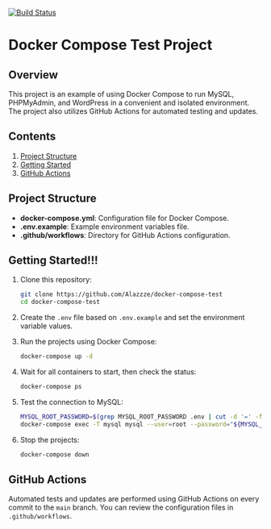 [![Build Status](https://github.com/Alazzze/wordpress-docker-phpmyadmin/workflows/github-actions-docker-compose/badge.svg?branch=main)](https://github.com/Alazzze/wordpress-docker-phpmyadmin/actions)

# Docker Compose Test Project

## Overview

This project is an example of using Docker Compose to run MySQL, PHPMyAdmin, and WordPress in a convenient and isolated environment. The project also utilizes GitHub Actions for automated testing and updates.

## Contents

1. [Project Structure](#project-structure)
2. [Getting Started](#getting-started)
3. [GitHub Actions](#github-actions)

## Project Structure

- **docker-compose.yml**: Configuration file for Docker Compose.
- **.env.example**: Example environment variables file.
- **.github/workflows**: Directory for GitHub Actions configuration.

## Getting Started!!!

1. Clone this repository:

   ```bash
   git clone https://github.com/Alazzze/docker-compose-test
   cd docker-compose-test
   ```

2. Create the `.env` file based on `.env.example` and set the environment variable values.

3. Run the projects using Docker Compose:

   ```bash
   docker-compose up -d
   ```

4. Wait for all containers to start, then check the status:

   ```bash
   docker-compose ps
   ```

5. Test the connection to MySQL:

   ```bash
   MYSQL_ROOT_PASSWORD=$(grep MYSQL_ROOT_PASSWORD .env | cut -d '=' -f2)
   docker-compose exec -T mysql mysql --user=root --password="${MYSQL_ROOT_PASSWORD}" --database="${MYSQL_DATABASE}" --execute="SELECT 1"
   ```

6. Stop the projects:

   ```bash
   docker-compose down
   ```

## GitHub Actions

Automated tests and updates are performed using GitHub Actions on every commit to the `main` branch. You can review the configuration files in `.github/workflows`.
